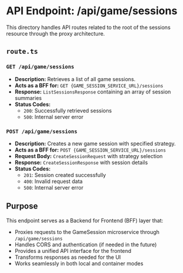 # API Endpoint: /api/game/sessions

This directory handles API routes related to the root of the sessions resource through the proxy architecture.

## `route.ts`

### `GET /api/game/sessions`

- **Description:** Retrieves a list of all game sessions.
- **Acts as a BFF for:** `GET {GAME_SESSION_SERVICE_URL}/sessions`
- **Response:** `ListSessionsResponse` containing an array of session summaries
- **Status Codes:**
  - `200`: Successfully retrieved sessions
  - `500`: Internal server error

### `POST /api/game/sessions`

- **Description:** Creates a new game session with specified strategy.
- **Acts as a BFF for:** `POST {GAME_SESSION_SERVICE_URL}/sessions`
- **Request Body:** `CreateSessionRequest` with strategy selection
- **Response:** `CreateSessionResponse` with session details
- **Status Codes:**
  - `201`: Session created successfully
  - `400`: Invalid request data
  - `500`: Internal server error

## Purpose

This endpoint serves as a Backend for Frontend (BFF) layer that:
- Proxies requests to the GameSession microservice through `/api/game/sessions`
- Handles CORS and authentication (if needed in the future)
- Provides a unified API interface for the frontend
- Transforms responses as needed for the UI
- Works seamlessly in both local and container modes 